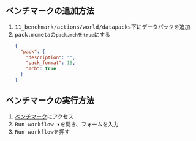 ## ベンチマークの追加方法

1. <samp>11_benchmark/actions/world/datapacks</samp>下にデータパックを追加
2. <samp>pack.mcmeta</samp>の`pack.mch`を`true`にする
    ```json
    {
      "pack": {
        "description": "",
        "pack_format": 15,
        "mch": true
      }
    }
    ```

## ベンチマークの実行方法

1. [ベンチマーク](https://github.com/MCJE-Tech-Shares/Datapack-WIki/actions/workflows/benchmark.yml)にアクセス
2. <kbd>Run workflow ▾</kbd>を開き、フォームを入力
3. <kbd>Run workflow</kbd>を押す

